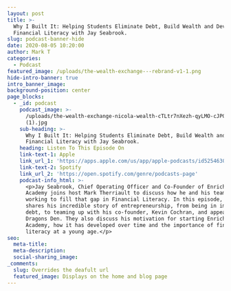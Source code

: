 ```yaml
---
layout: post
title: >-
  Why I Built It: Helping Students Eliminate Debt, Build Wealth and Develop
  Financial Literacy with Jay Seabrook.
slug: podcast-banner-hide
date: 2020-08-05 10:20:00
author: Mark T
categories:
  - Podcast
featured_image: /uploads/the-wealth-exchange---rebrand-v1-1.png
hide-intro-banner: true
intro_banner_image:
background-position: center
page_blocks:
  - _id: podcast
    podcast_image: >-
      /uploads/the-wealth-exchange-nicola-wealth-cTLtr7nXezh-qyLMO-cJPG0.800x800
      (1).jpg
    sub-heading: >-
      Why I Built It: Helping Students Eliminate Debt, Build Wealth and Develop
      Financial Literacy with Jay Seabrook.
    heading: Listen To This Episode On
    link-text-1: Apple
    link_url_1: 'https://apps.apple.com/us/app/apple-podcasts/id525463029'
    link-text-2: Spotify
    link_url_2: 'https://open.spotify.com/genre/podcasts-page'
    podcast-info_html: >-
      <p>Jay Seabrook, Chief Operating Officer and Co-Founder of Enriched
      Academy joins host Mark Therriault to discuss how he and his team are
      working to fill that gap in Financial Literacy. In this episode, Jay
      shares his incredible story of entrepreneurship, from being in immense
      debt, to teaming up with his co-founder, Kevin Cochran, and appearing on
      Dragons Den. They also discuss his motivation for starting Enriched
      Academy, how it has developed over time and the importance of financial
      literacy at a young age.</p>
seo:
  meta-title:
  meta-description:
  social-sharing_image:
_comments:
  slug: Overrides the deafult url
  featured_image: Displays on the home and blog page
---
```


